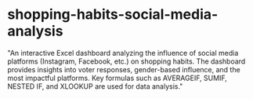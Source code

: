 # shopping-habits-social-media-analysis
"An interactive Excel dashboard analyzing the influence of social media platforms (Instagram, Facebook, etc.) on shopping habits. The dashboard provides insights into voter responses, gender-based influence, and the most impactful platforms. Key formulas such as AVERAGEIF, SUMIF, NESTED IF, and XLOOKUP are used for data analysis."
